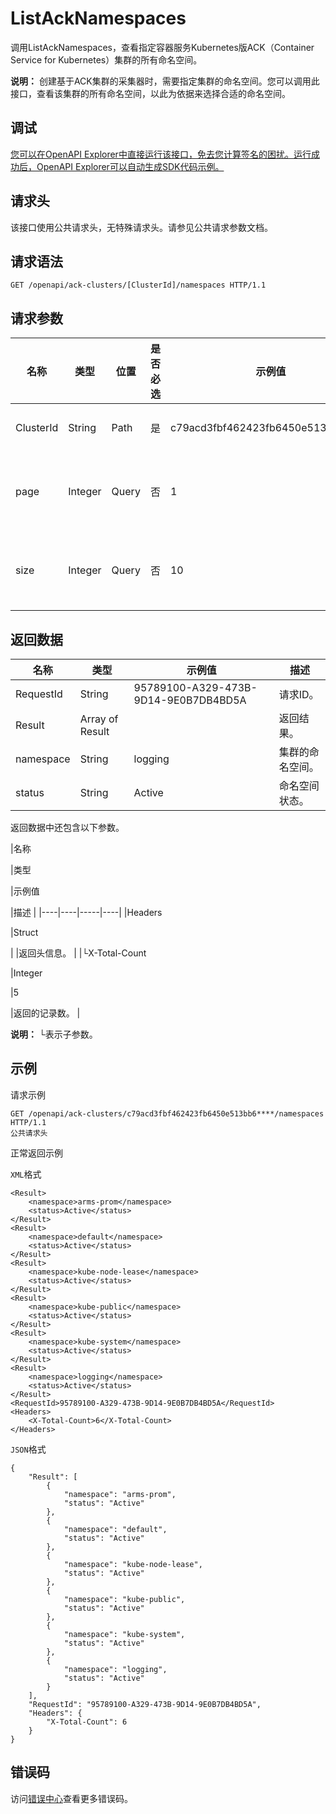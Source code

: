 # ListAckNamespaces

调用ListAckNamespaces，查看指定容器服务Kubernetes版ACK（Container Service for Kubernetes）集群的所有命名空间。

**说明：** 创建基于ACK集群的采集器时，需要指定集群的命名空间。您可以调用此接口，查看该集群的所有命名空间，以此为依据来选择合适的命名空间。

## 调试

[您可以在OpenAPI Explorer中直接运行该接口，免去您计算签名的困扰。运行成功后，OpenAPI Explorer可以自动生成SDK代码示例。](https://api.aliyun.com/#product=elasticsearch&api=ListAckNamespaces&type=ROA&version=2017-06-13)

## 请求头

该接口使用公共请求头，无特殊请求头。请参见公共请求参数文档。

## 请求语法

```
GET /openapi/ack-clusters/[ClusterId]/namespaces HTTP/1.1
```

## 请求参数

|名称|类型|位置|是否必选|示例值|描述|
|--|--|--|----|---|--|
|ClusterId|String|Path|是|c79acd3fbf462423fb6450e513bb6\*\*\*\*|目标集群ID。 |
|page|Integer|Query|否|1|设置返回结果页数。 |
|size|Integer|Query|否|10|每页包含的记录数。 |

## 返回数据

|名称|类型|示例值|描述|
|--|--|---|--|
|RequestId|String|95789100-A329-473B-9D14-9E0B7DB4BD5A|请求ID。 |
|Result|Array of Result| |返回结果。 |
|namespace|String|logging|集群的命名空间。 |
|status|String|Active|命名空间状态。 |

返回数据中还包含以下参数。

|名称

|类型

|示例值

|描述 |
|----|----|-----|----|
|Headers

|Struct

| |返回头信息。 |
|└X-Total-Count

|Integer

|5

|返回的记录数。 |

**说明：** └表示子参数。

## 示例

请求示例

```
GET /openapi/ack-clusters/c79acd3fbf462423fb6450e513bb6****/namespaces HTTP/1.1
公共请求头
```

正常返回示例

`XML`格式

```
<Result>
    <namespace>arms-prom</namespace>
    <status>Active</status>
</Result>
<Result>
    <namespace>default</namespace>
    <status>Active</status>
</Result>
<Result>
    <namespace>kube-node-lease</namespace>
    <status>Active</status>
</Result>
<Result>
    <namespace>kube-public</namespace>
    <status>Active</status>
</Result>
<Result>
    <namespace>kube-system</namespace>
    <status>Active</status>
</Result>
<Result>
    <namespace>logging</namespace>
    <status>Active</status>
</Result>
<RequestId>95789100-A329-473B-9D14-9E0B7DB4BD5A</RequestId>
<Headers>
    <X-Total-Count>6</X-Total-Count>
</Headers>
```

`JSON`格式

```
{
	"Result": [
		{
			"namespace": "arms-prom",
			"status": "Active"
		},
		{
			"namespace": "default",
			"status": "Active"
		},
		{
			"namespace": "kube-node-lease",
			"status": "Active"
		},
		{
			"namespace": "kube-public",
			"status": "Active"
		},
		{
			"namespace": "kube-system",
			"status": "Active"
		},
		{
			"namespace": "logging",
			"status": "Active"
		}
	],
	"RequestId": "95789100-A329-473B-9D14-9E0B7DB4BD5A",
	"Headers": {
		"X-Total-Count": 6
	}
}
```

## 错误码

访问[错误中心](https://error-center.aliyun.com/status/product/elasticsearch)查看更多错误码。

